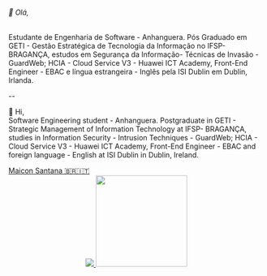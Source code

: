<div>
<p>
<h6>👋 Olá,</h6>
Estudante de Engenharia de Software - Anhanguera. Pós Graduado em GETI - Gestão Estratégica de Tecnologia da Informação no IFSP- BRAGANÇA, estudos em Segurança da Informação- Técnicas de Invasão - GuardWeb; HCIA - Cloud Service V3 - Huawei ICT Academy, Front-End Engineer - EBAC e língua estrangeira - Inglês pela ISI Dublin em Dublin, Irlanda.<br></p>
--<br>
<p>
  👋 Hi,<br>
Software Engineering student - Anhanguera. Postgraduate in GETI - Strategic Management of Information Technology at IFSP- BRAGANÇA, studies in Information Security - Intrusion Techniques - GuardWeb; HCIA - Cloud Service V3 - Huawei ICT Academy, Front-End Engineer - EBAC and foreign language - English at ISI Dublin in Dublin, Ireland.
</p>  
</div>
<!---
stn8m0n/stn8m0n is a ✨ special ✨ repository because its `README.md` (this file) appears on your GitHub profile.
You can click the Preview link to take a look at your changes.
--->
<div class="badge-base LI-profile-badge" data-locale="pt_BR" data-size="medium" data-theme="light" data-type="VERTICAL" data-vanity="stn-maicon" data-version="v1"><a class="badge-base__link LI-simple-link" href="https://br.linkedin.com/in/stn-maicon?trk=profile-badge">Maicon Santana 🇧🇷🇮🇹</a></div>

<div align="center">
  <a href="https://github.com/stn8m0n">
  <img src="https://github-readme-stats.vercel.app/api?username=stn8m0n&show_icons=true&theme=dracula&include_all_commits=true&count_private=true"/>
  <img height="180em" src="https://github-readme-stats.vercel.app/api/top-langs/?username=stn8m0n&layout=compact&langs_count=7&theme=dracula"/>
<!-- </div>
<div style="display: inline_block"><br>
<img align="center" alt"JS" height="30" wight="40" src="https://raw.githubusercontent.com/devicon/master/icons/javascript/javascript-plain.sgv">
<img align="center" alt"TS" height="30" wight="40" src="https://raw.githubusercontent.com/devicon/master/icons/typescript/typescript-plain.sgv">
<img align="center" alt"React" height="30" wight="40" src="https://raw.githubusercontent.com/devicon/master/icons/react/react-original.sgv">
<img align="center" alt"HTML" height="30" wight="40" src="https://raw.githubusercontent.com/devicon/master/icons/html5/html5-original.sgv">
<img align="center" alt"CSS" height="30" wight="40" src="https://raw.githubusercontent.com/devicon/master/icons/css3/css3-original.sgv">
</div> -->
              
              
